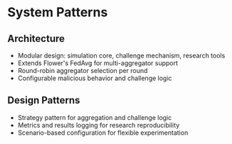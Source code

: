 # System Patterns

## Architecture
- Modular design: simulation core, challenge mechanism, research tools
- Extends Flower's FedAvg for multi-aggregator support
- Round-robin aggregator selection per round
- Configurable malicious behavior and challenge logic

## Design Patterns
- Strategy pattern for aggregation and challenge logic
- Metrics and results logging for research reproducibility
- Scenario-based configuration for flexible experimentation 